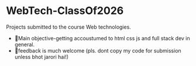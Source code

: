# WebTech-ClassOf2026
Projects submitted to the course Web technologies.
 * 🧋Main objective-getting accoustumed to html css js and full stack dev in general.
 * 🔄feedback is much welcome
(pls. dont copy my code for submission unless bhot jarori hai!)
